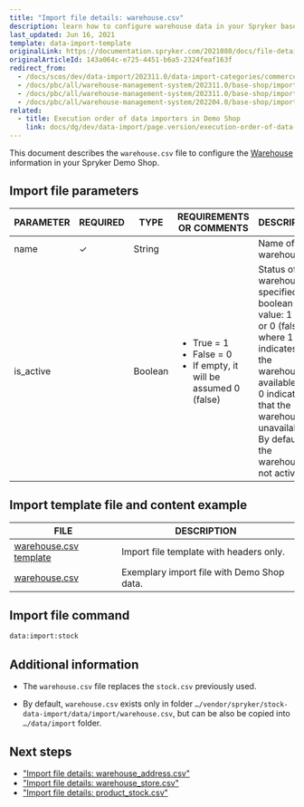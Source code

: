 ```yaml
---
title: "Import file details: warehouse.csv"
description: learn how to configure warehouse data in your Spryker based project using the warehouse csv file.
last_updated: Jun 16, 2021
template: data-import-template
originalLink: https://documentation.spryker.com/2021080/docs/file-details-warehousecsv
originalArticleId: 143a064c-e725-4451-b6a5-2324feaf163f
redirect_from:
  - /docs/scos/dev/data-import/202311.0/data-import-categories/commerce-setup/file-details-warehouse.csv.html
  - /docs/pbc/all/warehouse-management-system/202311.0/base-shop/import-data/file-details-warehouse.csv.html
  - /docs/pbc/all/warehouse-management-system/202311.0/base-shop/import-and-export-data/file-details-warehouse.csv.html
  - /docs/pbc/all/warehouse-management-system/202204.0/base-shop/import-and-export-data/import-file-details-warehouse.csv.html
related:
  - title: Execution order of data importers in Demo Shop
    link: docs/dg/dev/data-import/page.version/execution-order-of-data-importers.html
---
```


This document describes the `warehouse.csv` file to configure the [Warehouse](/docs/pbc/all/warehouse-management-system/latest/base-shop/inventory-management-feature-overview.html) information in your Spryker Demo Shop.


## Import file parameters

<div>

| PARAMETER | REQUIRED | TYPE | REQUIREMENTS OR COMMENTS | DESCRIPTION |
| --- | --- | --- | --- | --- |
| name | ✓ | String |  | Name of the warehouse. |
| is_active |  | Boolean | <ul><li>True = 1</li><li>False = 0</li><li>If empty, it will be assumed 0 (false)</li></ul>| Status of the warehouse, specified in a boolean value: 1 (true) or 0 (false), where 1 indicates that the warehouse is available and 0 indicates that the warehouse is unavailable. By default, the warehouse is not active.|

</div>

## Import template file and content example

| FILE | DESCRIPTION |
| --- | --- |
| [warehouse.csv template](https://spryker.s3.eu-central-1.amazonaws.com/docs/Developer+Guide/Back-End/Data+Manipulation/Data+Ingestion/Data+Import/Data+Import+Categories/Commerce+Setup/Template+warehouse.csv) | Import file template with headers only. |
| [warehouse.csv](https://spryker.s3.eu-central-1.amazonaws.com/docs/Developer+Guide/Back-End/Data+Manipulation/Data+Ingestion/Data+Import/Data+Import+Categories/Commerce+Setup/warehouse.csv) | Exemplary import file with Demo Shop data. |


## Import file command

```bash
data:import:stock
```

## Additional information


- The `warehouse.csv` file replaces the `stock.csv` previously used.


- By default, `warehouse.csv` exists only in folder `…/vendor/spryker/stock-data-import/data/import/warehouse.csv`, but can be also be copied into `…/data/import` folder.

## Next steps

- ["Import file details: warehouse_address.csv"](/docs/pbc/all/warehouse-management-system/latest/base-shop/import-and-export-data/import-file-details-warehouse-address.csv.html)
- ["Import file details: warehouse_store.csv"](/docs/pbc/all/warehouse-management-system/latest/base-shop/import-and-export-data/import-file-details-warehouse-store.csv.html)
- ["Import file details: product_stock.csv"](/docs/pbc/all/warehouse-management-system/latest/base-shop/import-and-export-data/import-file-details-product-stock.csv.html)
